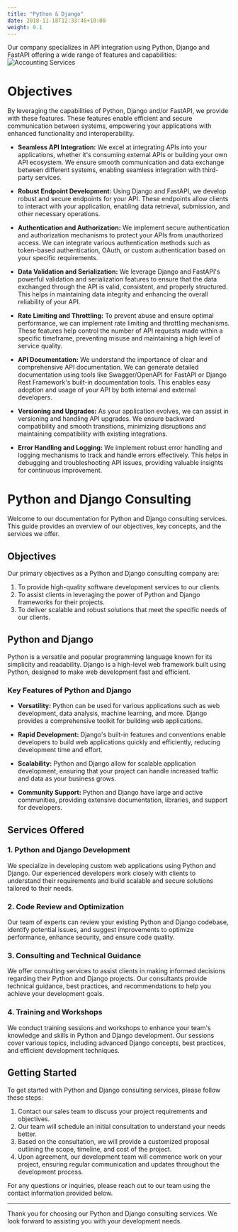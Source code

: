 ```yaml
---
title: "Python & Django"
date: 2018-11-18T12:33:46+10:00
weight: 0.1
---
```


Our company specializes in API integration using Python, Django and FastAPI offering a wide range of features and capabilities:
![Accounting Services](/images/austin-distel-nGc5RT2HmF0-unsplash.jpg)

# Objectives


By leveraging the capabilities of Python, Django and/or FastAPI, we provide with these features. These features enable efficient and secure communication between systems, empowering your applications with enhanced functionality and interoperability.


- **Seamless API Integration:** We excel at integrating APIs into your applications, whether it's consuming external APIs or building your own API ecosystem. We ensure smooth communication and data exchange between different systems, enabling seamless integration with third-party services. 

- **Robust Endpoint Development:** Using Django and FastAPI, we develop robust and secure endpoints for your API. These endpoints allow clients to interact with your application, enabling data retrieval, submission, and other necessary operations.

- **Authentication and Authorization:** We implement secure authentication and authorization mechanisms to protect your APIs from unauthorized access. We can integrate various authentication methods such as token-based authentication, OAuth, or custom authentication based on your specific requirements.
 
- **Data Validation and Serialization:** We leverage Django and FastAPI's powerful validation and serialization features to ensure that the data exchanged through the API is valid, consistent, and properly structured. This helps in maintaining data integrity and enhancing the overall reliability of your API.

- **Rate Limiting and Throttling:** To prevent abuse and ensure optimal performance, we can implement rate limiting and throttling mechanisms. These features help control the number of API requests made within a specific timeframe, preventing misuse and maintaining a high level of service quality.

- **API Documentation:** We understand the importance of clear and comprehensive API documentation. We can generate detailed documentation using tools like Swagger/OpenAPI for FastAPI or Django Rest Framework's built-in documentation tools. This enables easy adoption and usage of your API by both internal and external developers. 

- **Versioning and Upgrades:** As your application evolves, we can assist in versioning and handling API upgrades. We ensure backward compatibility and smooth transitions, minimizing disruptions and maintaining compatibility with existing integrations.

- **Error Handling and Logging:** We implement robust error handling and logging mechanisms to track and handle errors effectively. This helps in debugging and troubleshooting API issues, providing valuable insights for continuous improvement.


# Python and Django Consulting

Welcome to our documentation for Python and Django consulting services. This guide provides an overview of our objectives, key concepts, and the services we offer.

## Objectives

Our primary objectives as a Python and Django consulting company are:

1. To provide high-quality software development services to our clients.
2. To assist clients in leveraging the power of Python and Django frameworks for their projects.
3. To deliver scalable and robust solutions that meet the specific needs of our clients.

## Python and Django

Python is a versatile and popular programming language known for its simplicity and readability. Django is a high-level web framework built using Python, designed to make web development fast and efficient.

### Key Features of Python and Django

- **Versatility:** Python can be used for various applications such as web development, data analysis, machine learning, and more. Django provides a comprehensive toolkit for building web applications.

- **Rapid Development:** Django's built-in features and conventions enable developers to build web applications quickly and efficiently, reducing development time and effort.

- **Scalability:** Python and Django allow for scalable application development, ensuring that your project can handle increased traffic and data as your business grows.

- **Community Support:** Python and Django have large and active communities, providing extensive documentation, libraries, and support for developers.

## Services Offered

### 1. Python and Django Development

We specialize in developing custom web applications using Python and Django. Our experienced developers work closely with clients to understand their requirements and build scalable and secure solutions tailored to their needs.

### 2. Code Review and Optimization

Our team of experts can review your existing Python and Django codebase, identify potential issues, and suggest improvements to optimize performance, enhance security, and ensure code quality.

### 3. Consulting and Technical Guidance

We offer consulting services to assist clients in making informed decisions regarding their Python and Django projects. Our consultants provide technical guidance, best practices, and recommendations to help you achieve your development goals.

### 4. Training and Workshops

We conduct training sessions and workshops to enhance your team's knowledge and skills in Python and Django development. Our sessions cover various topics, including advanced Django concepts, best practices, and efficient development techniques.

## Getting Started

To get started with Python and Django consulting services, please follow these steps:

1. Contact our sales team to discuss your project requirements and objectives.
2. Our team will schedule an initial consultation to understand your needs better.
3. Based on the consultation, we will provide a customized proposal outlining the scope, timeline, and cost of the project.
4. Upon agreement, our development team will commence work on your project, ensuring regular communication and updates throughout the development process.

For any questions or inquiries, please reach out to our team using the contact information provided below.

---

Thank you for choosing our Python and Django consulting services. We look forward to assisting you with your development needs.
